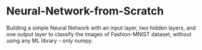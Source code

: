 # Neural-Network-from-Scratch
Building a simple Neural Network with an input layer, two hidden layers, and one output layer to classify the images of Fashion-MNIST dataset, without using any ML library - only numpy.

